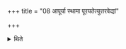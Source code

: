 +++
title = "08 आपूर्या स्थामा पूरयतेत्युत्तरवेद्यां"

+++

<details><summary>थिते</summary>

आपूर्या स्थामा पूरयतेत्युत्तरवेद्यां शेषा न्युप्य यन्म आत्मनो मिन्दाभूदिति मिन्दयाहवनीयमुपतिष्ठन्ते ८
</details>
